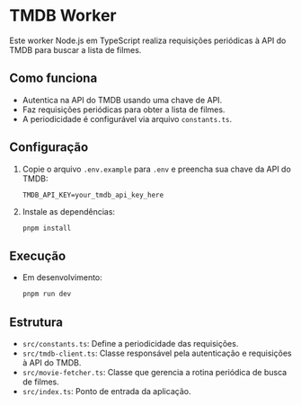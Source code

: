 # TMDB Worker

Este worker Node.js em TypeScript realiza requisições periódicas à API do TMDB para buscar a lista de filmes.

## Como funciona
- Autentica na API do TMDB usando uma chave de API.
- Faz requisições periódicas para obter a lista de filmes.
- A periodicidade é configurável via arquivo `constants.ts`.

## Configuração
1. Copie o arquivo `.env.example` para `.env` e preencha sua chave da API do TMDB:
   ```env
   TMDB_API_KEY=your_tmdb_api_key_here
   ```

2. Instale as dependências:
   ```sh
   pnpm install
   ```

## Execução
- Em desenvolvimento:
  ```sh
  pnpm run dev
  ```

## Estrutura
- `src/constants.ts`: Define a periodicidade das requisições.
- `src/tmdb-client.ts`: Classe responsável pela autenticação e requisições à API do TMDB.
- `src/movie-fetcher.ts`: Classe que gerencia a rotina periódica de busca de filmes.
- `src/index.ts`: Ponto de entrada da aplicação.